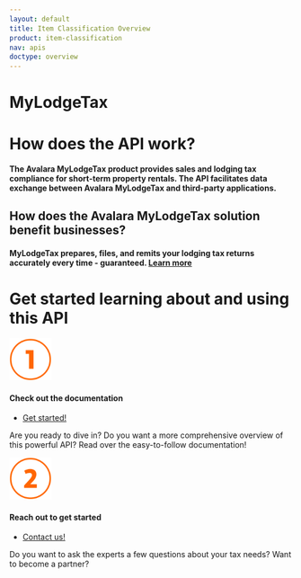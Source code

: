 ```yaml
---
layout: default
title: Item Classification Overview
product: item-classification
nav: apis
doctype: overview
---
```

<div class="row bg-map padding-bottom">
  <div class="col-md-8 col-md-offset-2 text-center ">
    <h1 class="h1p">MyLodgeTax</h1>
    <i class="glyphicon glyphicon-home" style="font-size: 72px"></i>
  </div>
</div>
<div class="row border-top padding-top padding-bottom">
  <div class="col-md-8 col-md-offset-2 text-center">
    <h1 class="h1p " class="text-left">How does the API work?</h1>
    <h4 class="text-left">
      The Avalara MyLodgeTax product provides sales and lodging tax compliance for short-term property rentals. The API facilitates data exchange between Avalara MyLodgeTax and third-party applications.
    </h4>
     <h2 class="text-left">How does the Avalara MyLodgeTax solution benefit businesses?</h2>
     <h4 class="text-left">MyLodgeTax prepares, files, and remits your lodging tax returns accurately every time - guaranteed. <a href="https://www.avalara.com/mylodgetax/en/index.html" target="_blank">Learn more</a></h4>
  </div>
</div>
<div class="row border-top padding-top padding-bottom">
  <div class="col-md-8 col-md-offset-2 text-center" >
    <h1 class="h1p" class="padding-marginbottom">Get started learning about and using this API</h1>
    <div class="row">
        <!-- "1" -->
        <div class="col-md-6 card">
            <div class="col-md-7 col-md-offset-5">
                <img src="/public/images/devdot/DevDotSvgGAssets_One.svg" height="75" alt="1" />
            </div>
            <div class="col-md-7 col-md-offset-5 card card-border-top">
                <h4>Check out the documentation</h4>
            </div>
            <div class="col-md-7 col-md-offset-5 padding-top">
                <ul class="pipe">
                    <li><a target="_blank" href="/api-reference/myLodgeAPI/overview-onboarding/">Get started!</a></li>
                </ul>
            </div>
            <div class="col-md-7 col-md-offset-5 padding-top">
                <p class="text-left">
                  Are you ready to dive in? Do you want a more comprehensive overview of this powerful API? Read over the easy-to-follow documentation! 
                </p>
            </div>
        </div>
        <!-- "2" -->
        <div class="col-md-6 card">
            <div class="col-md-7 col-md-offset-1 twoFix">
                <img src="/public/images/devdot/DevDotSvgGAssets_Two.svg" height="75" alt="2" />
            </div>
            <div class="col-md-7 col-md-offset-1 card card-border-top">
                <h4>Reach out to get started</h4>
            </div>
            <div class="col-md-7 col-md-offset-1 padding-top">
                <ul class="pipe">
                    <li><a href="https://www.avalara.com/mylodgetax/en/contact-us.html" target="_blank">Contact us!</a></li>
                </ul>
            </div>
            <div class="col-md-7 col-md-offset-1 padding-top">
                <p class="text-left">
                  Do you want to ask the experts a few questions about your tax needs? Want to become a partner? 
                </p>
            </div>
        </div>
    </div>
  </div>
</div>
